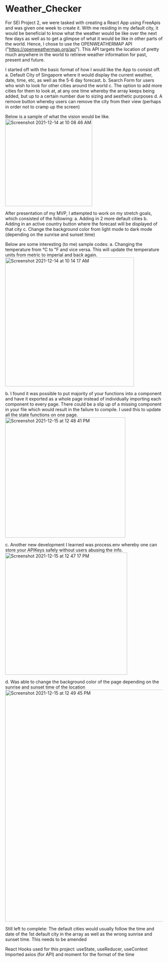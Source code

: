 # Weather_Checker

For SEI Project 2, we were tasked with creating a React App using FreeApis and was given one week to create it.
With me residing in my default city, it would be beneficial to know what the weather would be like over the next few days as well as to get a glimpse of what it would be like in other parts of the world.
Hence, I chose to use the OPENWEATHERMAP API ("https://openweathermap.org/api"). This API targets the location of pretty much anywhere in the world to retrieve weather information for past, present and future.

I started off with the basic format of how I would like the App to consist off.
a. Default City of Singapore where it would display the current weather, date, time, etc, as well as the 5-6 day forecast.
b. Search Form for users who wish to look for other cities around the world
c. The option to add more cities for them to look at, at any one time whereby the array keeps being added, but up to a certain number due to sizing and aesthetic purposes
d. A remove button whereby users can remove the city from their view (perhaps in order not to cramp up the screen)

Below is a sample of what the vision would be like.
<img width="278" alt="Screenshot 2021-12-14 at 10 08 46 AM" src="https://user-images.githubusercontent.com/88125976/145919998-39a494d0-5fc9-4b7a-8c22-667c6d9349a3.png">

After presentation of my MVP, I attempted to work on my stretch goals, which consisted of the following:
a. Adding in 2 more default cities
b. Adding in an active country button where the forecast will be displayed of that city
c. Change the background color from light mode to dark mode (depending on the sunrise and sunset time)

Below are some interesting (to me) sample codes:
a. Changing the temperature from ℃ to ℉ and vice versa. This will update the temperature units from metric to imperial and back again.
<img width="412" alt="Screenshot 2021-12-14 at 10 14 17 AM" src="https://user-images.githubusercontent.com/88125976/145920592-0037505e-00f0-4fa2-bd4b-d7ad36467316.png">

b. I found it was possible to put majority of your functions into a component and have it exported as a whole page instead of individually importing each component to every page. There could be a slip up of a missing component in your file which would result in the failure to compile. I used this to update all the state functions on one page.
<img width="384" alt="Screenshot 2021-12-15 at 12 48 41 PM" src="https://user-images.githubusercontent.com/88125976/146125092-03e8f1e8-c957-4181-b30e-e97c5435b1ea.png">


c. Another new development I learned was process.env whereby one can store your APIKeys safely without users abusing the info.
<img width="390" alt="Screenshot 2021-12-15 at 12 47 17 PM" src="https://user-images.githubusercontent.com/88125976/146125047-a2e49af7-8780-4a33-a202-2beb5d062b3d.png">

d. Was able to change the background color of the page depending on the sunrise and sunset time of the location
<img width="741" alt="Screenshot 2021-12-15 at 12 49 45 PM" src="https://user-images.githubusercontent.com/88125976/146125172-6a68a34e-b561-4774-81ab-b62371bf0ed0.png">

Still left to complete:
The default cities would usually follow the time and date of the 1st default city in the array as well as the wrong sunrise and sunset time. This needs to be amended

React Hooks used for this project: useState, useReducer, useContext
Imported axios (for API) and moment for the format of the time
